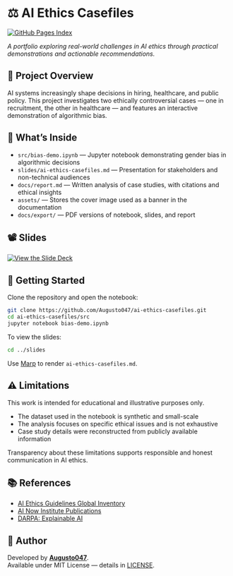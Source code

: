 
# ⚖️ AI Ethics Casefiles  

[![GitHub Pages Index](https://img.shields.io/badge/🔗%20Online-GitHub%20Pages-blue?style=for-the-badge&logo=github)](docs/index.md)

*A portfolio exploring real-world challenges in AI ethics through practical demonstrations and actionable recommendations.*

## 📌 Project Overview

AI systems increasingly shape decisions in hiring, healthcare, and public policy. This project investigates two ethically controversial cases — one in recruitment, the other in healthcare — and features an interactive demonstration of algorithmic bias.

## 📂 What’s Inside

- `src/bias-demo.ipynb` — Jupyter notebook demonstrating gender bias in algorithmic decisions  
- `slides/ai-ethics-casefiles.md` — Presentation for stakeholders and non-technical audiences   
- `docs/report.md` — Written analysis of case studies, with citations and ethical insights  
- `assets/` — Stores the cover image used as a banner in the documentation
- `docs/export/` — PDF versions of notebook, slides, and report

## 📽️ Slides

[![View the Slide Deck](https://img.shields.io/badge/🔗%20View-Slides-blue?style=for-the-badge)](slides/ai-ethics-casefiles.md)

## 🚀 Getting Started

Clone the repository and open the notebook:

```bash
git clone https://github.com/Augusto047/ai-ethics-casefiles.git
cd ai-ethics-casefiles/src
jupyter notebook bias-demo.ipynb
```
To view the slides:

```bash
cd ../slides
```

Use [Marp](https://marp.app/) to render `ai-ethics-casefiles.md`.

## ⚠️ Limitations

This work is intended for educational and illustrative purposes only. 

- The dataset used in the notebook is synthetic and small-scale
- The analysis focuses on specific ethical issues and is not exhaustive
- Case study details were reconstructed from publicly available information

Transparency about these limitations supports responsible and honest communication in AI ethics.

## 📚 References

- [AI Ethics Guidelines Global Inventory](https://algorithmwatch.org/en/project/ai-ethics-guidelines-global-inventory/)
- [AI Now Institute Publications](https://ainowinstitute.org/publications)
- [DARPA: Explainable AI](https://darpa.mil/program/explainable-artificial-intelligence)

## 👤 Author

Developed by **[Augusto047](https://github.com/Augusto047)**.  
Available under MIT License — details in [LICENSE](LICENSE).
